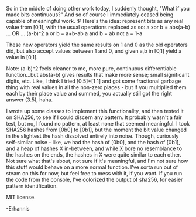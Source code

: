 So in the middle of doing other work today, I suddenly thought, "What if you made bits continuous?"  And so of course I immediately ceased being capable of meaningful work.  :P  Here's the idea: represent bits as any real value from [0,1], with the usual operations replaced as so:
a xor b = abs(a-b)  ... OR ... (a-b)^2
a or b  = a+b-ab
a and b = ab
not a   = 1-a

These new operators yield the same results on 1 and 0 as the old operators did, but also accept values between 1 and 0, and given a,b in [0,1] yield a value in [0,1].

Note: (a-b)^2 feels cleaner to me, more pure, continuous differentiable function...but abs(a-b) gives results that make more sense; small significant digits, etc.
Like, I think I tried [0.5]+[1 1] and got some fractional garbage thing with real values in all the non-zero places - but if you multiplied them each by their
place value and summed, you actually still got the right answer (3.5), haha.

I wrote up some classes to implement this functionality, and then tested it on SHA256, to see if I could discern any pattern.
It probably wasn't a fair test, but no, I found no pattern, at least none that seemed meaningful.
I took SHA256 hashes from [0b0] to [0b1], but the moment the bit value changed in the slightest the hash dissolved entirely into noise.
Though, curiously self-similar noise - like, we had the hash of [0b0], and the hash of [0b1], and a heap of hashes X in-between, and while X
bore no resemblance to the hashes on the ends, the hashes in X were quite similar to each other.
Not sure what that's about, not sure if it's meaningful, and I'm not sure how this stuff would behave on a more normal function.
I've sorta run out of steam on this for now, but feel free to mess with it, if you want.
If you run the code from the console, I've colorized the output of sha256, for easier pattern identification.

MIT license.

-Erhannis